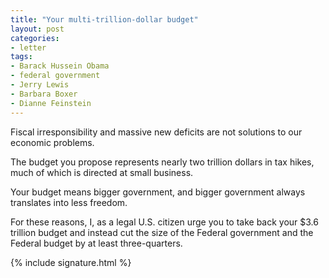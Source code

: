 ```yaml
---
title: "Your multi-trillion-dollar budget"
layout: post
categories:
- letter
tags:
- Barack Hussein Obama
- federal government
- Jerry Lewis
- Barbara Boxer
- Dianne Feinstein
---
```


Fiscal irresponsibility and massive new deficits are not solutions to our economic problems.

The budget you propose represents nearly two trillion dollars in tax hikes, much of which is directed at small business.

Your budget means bigger government, and bigger government always translates into less freedom.

For these reasons, I, as a legal U.S. citizen urge you to take back your $3.6 trillion budget and instead cut the size of the Federal government and the Federal budget by at least three-quarters.

{% include signature.html %}
